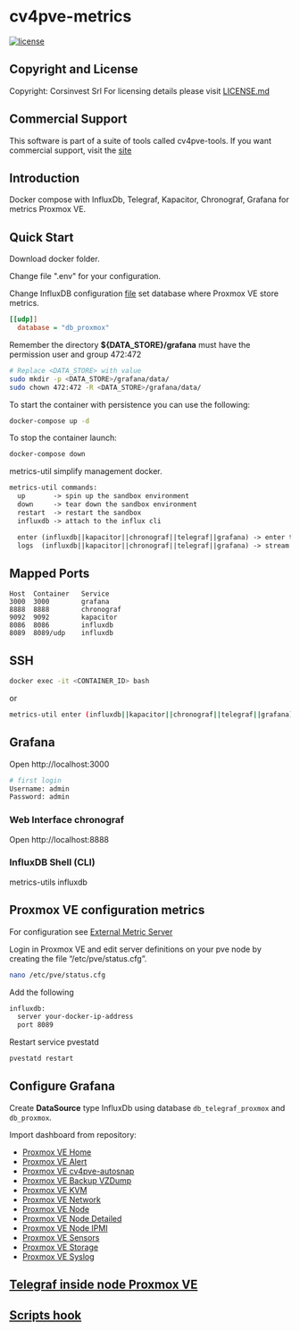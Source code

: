 # cv4pve-metrics

[![license](https://img.shields.io/github/license/corsinvest/cv4pve-metrics.svg)](https://github.com/Corsinvest/cv4pve-metrics/blob/master/LICENSE.md)

## Copyright and License

Copyright: Corsinvest Srl
For licensing details please visit [LICENSE.md](https://github.com/Corsinvest/cv4pve-metrics/blob/master/LICENSE.md)

## Commercial Support

This software is part of a suite of tools called cv4pve-tools. If you want commercial support, visit the [site](https://www.cv4pve-tools.com)

## Introduction

Docker compose with InfluxDb, Telegraf, Kapacitor, Chronograf, Grafana for metrics Proxmox VE.

## Quick Start

Download docker folder.

Change file ".env" for your configuration.

Change InfluxDB configuration [file](./influxdb/config/influxdb.conf) set database where Proxmox VE store metrics.

```ini
[[udp]]
  database = "db_proxmox"
```

Remember the directory **${DATA_STORE}/grafana** must have the permission user and group 472:472

```sh
# Replace <DATA_STORE> with value
sudo mkdir -p <DATA_STORE>/grafana/data/
sudo chown 472:472 -R <DATA_STORE>/grafana/data/
```

To start the container with persistence you can use the following:

```sh
docker-compose up -d
```

To stop the container launch:

```sh
docker-compose down
```

metrics-util simplify management docker.

```txt
metrics-util commands:
  up       -> spin up the sandbox environment
  down     -> tear down the sandbox environment
  restart  -> restart the sandbox
  influxdb -> attach to the influx cli

  enter (influxdb||kapacitor||chronograf||telegraf||grafana) -> enter the specified container
  logs  (influxdb||kapacitor||chronograf||telegraf||grafana) -> stream logs for the specified container
```

## Mapped Ports

```text
Host  Container   Service
3000  3000        grafana
8888  8888        chronograf
9092  9092        kapacitor
8086  8086        influxdb
8089  8089/udp    influxdb
```

## SSH

```sh
docker exec -it <CONTAINER_ID> bash
```

or

```sh
metrics-util enter (influxdb||kapacitor||chronograf||telegraf||grafana)
```

## Grafana

Open http://localhost:3000

```sh
# first login
Username: admin
Password: admin
```

### Web Interface chronograf

Open http://localhost:8888

### InfluxDB Shell (CLI)

metrics-utils influxdb

## Proxmox VE configuration metrics

For configuration see [External Metric Server](https://pve.proxmox.com/wiki/External_Metric_Server)

Login in Proxmox VE and edit server definitions on your pve node by creating the file “/etc/pve/status.cfg”.

```sh
nano /etc/pve/status.cfg
```

Add the following

```sh
influxdb:
  server your-docker-ip-address
  port 8089
```

Restart service pvestatd

```sh
pvestatd restart
```

## Configure Grafana

Create **DataSource** type InfluxDb using database ```db_telegraf_proxmox``` and ```db_proxmox```.

Import dashboard from repository:

* [Proxmox VE Home](https://grafana.com/grafana/dashboards/11416)
* [Proxmox VE Alert](https://grafana.com/grafana/dashboards/11418)
* [Proxmox VE cv4pve-autosnap](https://grafana.com/grafana/dashboards/13099)
* [Proxmox VE Backup VZDump](https://grafana.com/grafana/dashboards/12907)
* [Proxmox VE KVM](https://grafana.com/grafana/dashboards/12908)
* [Proxmox VE Network](https://grafana.com/grafana/dashboards/12909)
* [Proxmox VE Node](https://grafana.com/grafana/dashboards/12910)
* [Proxmox VE Node Detailed](https://grafana.com/grafana/dashboards/12911)
* [Proxmox VE Node IPMI](https://grafana.com/grafana/dashboards/12912)
* [Proxmox VE Sensors](https://grafana.com/grafana/dashboards/12913)
* [Proxmox VE Storage](https://grafana.com/grafana/dashboards/12914)
* [Proxmox VE Syslog](https://grafana.com/grafana/dashboards/12915)

## [Telegraf inside node Proxmox VE](../telegraf-pve-node/README.md)

## [Scripts hook](../scripts-hook/README.md)
